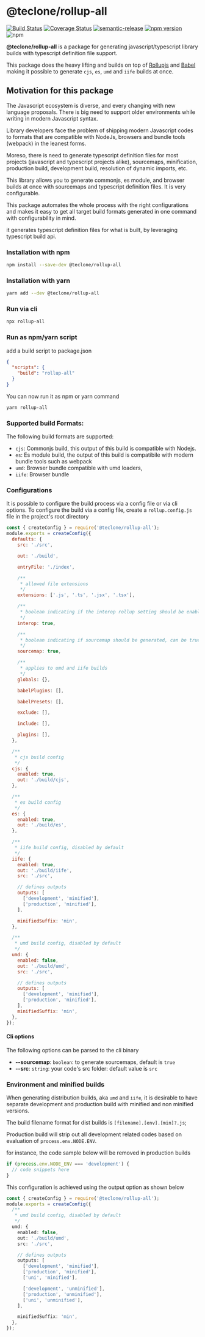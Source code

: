 # @teclone/rollup-all

[![Build Status](https://travis-ci.org/teclone/rollup-all.svg?branch=master)](https://travis-ci.org/teclone/rollup-all)
[![Coverage Status](https://coveralls.io/repos/github/teclone/rollup-all/badge.svg?branch=master)](https://coveralls.io/github/teclone/rollup-all?branch=master)
[![semantic-release](https://img.shields.io/badge/%20%20%F0%9F%93%A6%F0%9F%9A%80-semantic--release-e10079.svg)](https://github.com/semantic-release/semantic-release)
[![npm version](https://badge.fury.io/js/%40teclone%2Frollup-all.svg)](https://badge.fury.io/js/%40teclone%2Frollup-all)
![npm](https://img.shields.io/npm/dt/%40teclone%2Frollup-all.svg)

**@teclone/rollup-all** is a package for generating javascript/typescript library builds with typescript definition file support.

This package does the heavy lifting and builds on top of [Rollupjs](https://rollupjs.org/) and [Babel](https://babeljs.io/) making it possible to generate `cjs`, `es`, `umd` and `iife` builds at once.

## Motivation for this package

The Javascript ecosystem is diverse, and every changing with new language proposals. There is big need to support older environments while writing in modern Javascript syntax.

Library developers face the problem of shipping modern Javascript codes to formats that are compatible with NodeJs, browsers and bundle tools (webpack) in the leanest forms.

Moreso, there is need to generate typescript definition files for most projects (javascript and typescript projects alike), sourcemaps, minification, production build, development build, resolution of dynamic imports, etc.

This library allows you to generate commonjs, es module, and browser builds at once with sourcemaps and typescript definition files. It is very configurable.

This package automates the whole process with the right configurations and makes it easy to get all target build formats generated in one command with configurability in mind.

it generates typescript definition files for what is built, by leveraging typescript build api.

### Installation with npm

```bash
npm install --save-dev @teclone/rollup-all
```

### Installation with yarn

```bash
yarn add --dev @teclone/rollup-all
```

### Run via cli

```bash
npx rollup-all
```

### Run as npm/yarn script

add a build script to package.json

```json
{
  "scripts": {
    "build": "rollup-all"
  }
}
```

You can now run it as npm or yarn command

```bash
yarn rollup-all
```

### Supported build Formats:

The following build formats are supported:

- `cjs`: Commonjs build, this output of this build is compatible with Nodejs.
- `es`: Es module build, the output of this build is compatibile with modern bundle tools such as webpack
- `umd`: Browser bundle compatible with umd loaders,
- `iife`: Browser bundle

### Configurations

It is possible to configure the build process via a config file or via cli options. To configure the build via a config file, create a `rollup.config.js` file in the project's root directory

```javascript
const { createConfig } = require('@teclone/rollup-all');
module.exports = createConfig({
  defaults: {
    src: './src',

    out: './build',

    entryFile: './index',

    /**
     * allowed file extensions
     */
    extensions: ['.js', '.ts', '.jsx', '.tsx'],

    /**
     * boolean indicating if the interop rollup setting should be enabled
     */
    interop: true,

    /**
     * boolean indicating if sourcemap should be generated, can be true, false, or 'inline'
     */
    sourcemap: true,

    /**
     * applies to umd and iife builds
     */
    globals: {},

    babelPlugins: [],

    babelPresets: [],

    exclude: [],

    include: [],

    plugins: [],
  },

  /**
   * cjs build config
   */
  cjs: {
    enabled: true,
    out: './build/cjs',
  },

  /**
   * es build config
   */
  es: {
    enabled: true,
    out: './build/es',
  },

  /**
   * iife build config, disabled by default
   */
  iife: {
    enabled: true,
    out: './build/iife',
    src: './src',

    // defines outputs
    outputs: [
      ['development', 'minified'],
      ['production', 'minified'],
    ],

    minifiedSuffix: 'min',
  },

  /**
   * umd build config, disabled by default
   */
  umd: {
    enabled: false,
    out: './build/umd',
    src: './src',

    // defines outputs
    outputs: [
      ['development', 'minified'],
      ['production', 'minified'],
    ],
    minifiedSuffix: 'min',
  },
});
```

#### Cli options

The following options can be parsed to the cli binary

- **--sourcemap**: `boolean`: to generate sourcemaps, default is `true`
- **--src**: `string`: your code's src folder: default value is `src`

### Environment and minified builds

When generating distribution builds, aka `umd` and `iife`, it is desirable to have separate development and production build with minified and non minified versions.

The build filename format for dist builds is `[filename].[env].[min]?.js`;

Production build will strip out all development related codes based on evaluation of `process.env.NODE.ENV`.

for instance, the code sample below will be removed in production builds

```javascript
if (process.env.NODE_ENV === 'development') {
  // code snippets here
}
```

This configuration is achieved using the output option as shown below

```typescript
const { createConfig } = require('@teclone/rollup-all');
module.exports = createConfig({
  /**
   * umd build config, disabled by default
   */
  umd: {
    enabled: false,
    out: './build/umd',
    src: './src',

    // defines outputs
    outputs: [
      ['development', 'minified'],
      ['production', 'minified'],
      ['uni', 'minified'],

      ['development', 'unminified'],
      ['production', 'unminified'],
      ['uni', 'unminified'],
    ],

    minifiedSuffix: 'min',
  },
});
```
